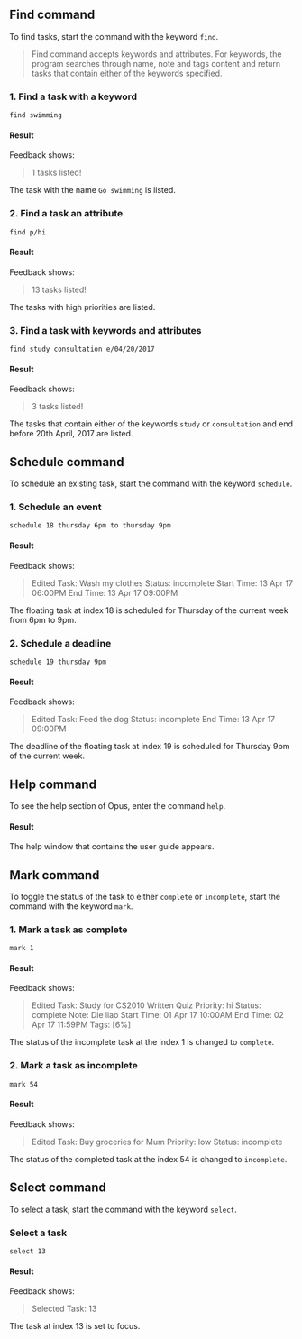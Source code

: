 ## Find command

To find tasks, start the command with the keyword `find`.

> Find command accepts keywords and attributes. For keywords, the program searches through name, note and tags content and return tasks that contain either of the keywords specified. 

### 1. Find a task with a keyword

`find swimming`

#### Result

Feedback shows:

> 1 tasks listed!

The task with the name `Go swimming` is listed.

### 2. Find a task an attribute

`find p/hi`

#### Result

Feedback shows:

> 13 tasks listed!

The tasks with high priorities are listed.

### 3. Find a task with keywords and attributes

`find study consultation e/04/20/2017`

#### Result

Feedback shows:

> 3 tasks listed!

The tasks that contain either of the keywords `study` or `consultation` and end before 20th April, 2017 are listed.

## Schedule command

To schedule an existing task, start the command with the keyword `schedule`.

### 1. Schedule an event

`schedule 18 thursday 6pm to thursday 9pm`

#### Result

Feedback shows:

> Edited Task: Wash my clothes
> Status: incomplete
> Start Time: 13 Apr 17 06:00PM
> End Time: 13 Apr 17 09:00PM

The floating task at index 18 is scheduled for Thursday of the current week from 6pm to 9pm.

### 2. Schedule a deadline

`schedule 19 thursday 9pm`

#### Result

Feedback shows:

> Edited Task: Feed the dog
> Status: incomplete
> End Time: 13 Apr 17 09:00PM

The deadline of the floating task at index 19 is scheduled for Thursday 9pm of the current week.

## Help command

To see the help section of Opus, enter the command `help`.

#### Result

The help window that contains the user guide appears.

## Mark command

To toggle the status of the task to either `complete` or `incomplete`, start the command with the keyword `mark`.

### 1. Mark a task as complete

`mark 1`

#### Result

Feedback shows:

> Edited Task: Study for CS2010 Written Quiz
> Priority: hi
> Status: complete
> Note: Die liao
> Start Time: 01 Apr 17 10:00AM
> End Time: 02 Apr 17 11:59PM
> Tags: [6%]

The status of the incomplete task at the index 1 is changed to `complete`. 

### 2. Mark a task as incomplete

`mark 54`

#### Result

Feedback shows:

> Edited Task: Buy groceries for Mum
> Priority: low
> Status: incomplete

The status of the completed task at the index 54 is changed to `incomplete`. 

## Select command

To select a task, start the command with the keyword `select`.

### Select a task

`select 13`

#### Result

Feedback shows:

> Selected Task: 13

The task at index 13 is set to focus.

